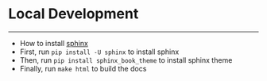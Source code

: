 # Local Development
----
- How to install [sphinx](https://sphinx-chinese-tutorial.readthedocs.io/en/latest/2_getting-started.html)
- First, run `pip install -U sphinx`  to install sphinx
- Then, run `pip install sphinx_book_theme` to install sphinx theme
- Finally, run `make html` to build the docs